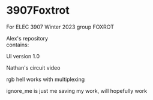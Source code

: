 # 3907Foxtrot
For ELEC 3907 Winter 2023 group FOXROT

Alex's repository  
contains:     
     
  UI version 1.0 
  
  Nathan's circuit video
  
  rgb hell works with multiplexing
  
  ignore_me is just me saving my work, will hopefully work
  
